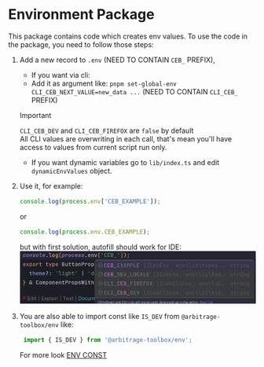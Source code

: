 # Environment Package

This package contains code which creates env values.
To use the code in the package, you need to follow those steps:

1. Add a new record to `.env` (NEED TO CONTAIN `CEB_` PREFIX),

    - If you want via cli:
    - Add it as argument like: `pnpm set-global-env CLI_CEB_NEXT_VALUE=new_data ...` (NEED TO CONTAIN `CLI_CEB_` PREFIX)

   > [!IMPORTANT]
   > `CLI_CEB_DEV` and `CLI_CEB_FIREFOX` are `false` by default \
   > All CLI values are overwriting in each call, that's mean you'll have access to values from current script run only.

    - If you want dynamic variables go to `lib/index.ts` and edit `dynamicEnvValues` object.

2. Use it, for example:
    ```ts
    console.log(process.env['CEB_EXAMPLE']);
    ```
   or
   ```ts
   console.log(process.env.CEB_EXAMPLE);
   ```
   but with first solution, autofill should work for IDE:
   ![img.png](img.png)
3. You are also able to import const like `IS_DEV` from `@arbitrage-toolbox/env` like:
   ```ts
    import { IS_DEV } from '@arbitrage-toolbox/env';
    ```
   For more look [ENV CONST](lib/const.ts)